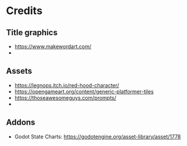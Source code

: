 # Credits


## Title graphics

- https://www.makewordart.com/
- 

## Assets

- https://legnops.itch.io/red-hood-character/
- https://opengameart.org/content/generic-platformer-tiles
- https://thoseawesomeguys.com/prompts/
- 

## Addons

- Godot State Charts: https://godotengine.org/asset-library/asset/1778
